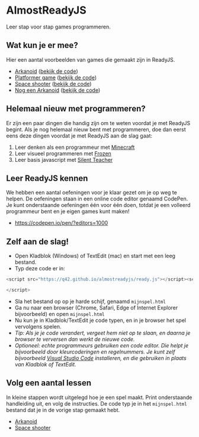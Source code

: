 # AlmostReadyJS

Leer stap voor stap games programmeren.

## Wat kun je er mee?

Hier een aantal voorbeelden van games die gemaakt zijn in ReadyJS.

- [Arkanoid](https://q42.github.io/almostreadyjs/demos/arkanoid/arkanoid.html) ([bekijk de code](https://github.com/Q42/almostreadyjs/blob/master/demos/arkanoid/arkanoid.html))
- [Platformer game](https://q42.github.io/almostreadyjs/demos/platformer/platformer.html) ([bekijk de code](https://github.com/Q42/almostreadyjs/blob/master/demos/platformer/platformer.html))
- [Space shooter](https://q42.github.io/almostreadyjs/demos/space/space.html) ([bekijk de code](https://github.com/Q42/almostreadyjs/blob/master/demos/space/space.html))
- [Nog een Arkanoid](https://q42.github.io/almostreadyjs/demos/arkanoid2/arkanoid2.html) ([bekijk de code](https://github.com/Q42/almostreadyjs/blob/master/demos/arkanoid2/arkanoid2.html))

## Helemaal nieuw met programmeren?

Er zijn een paar dingen die handig zijn om te weten voordat je met ReadyJS begint.
Als je nog helemaal nieuw bent met programmeren, doe dan eerst eens deze dingen voordat je met ReadyJS aan de slag gaat:

1. Leer denken als een programmeur met [Minecraft](https://studio.code.org/s/hero/stage/1/puzzle/1)
2. Leer visueel programmeren met [Frozen](https://studio.code.org/s/frozen/stage/1/puzzle/1)
3. Leer basis javascript met [Silent Teacher](http://silentteacher.toxicode.fr/hourofcode)

## Leer ReadyJS kennen

We hebben een aantal oefeningen voor je klaar gezet om je op weg te helpen.
De oefeningen staan in een online code editor genaamd CodePen. Je kunt onderstaande oefeningen één voor één doen, totdat je een volleerd programmeur bent en je eigen games kunt maken!

- https://codepen.io/pen/?editors=1000

## Zelf aan de slag!

- Open Kladblok (Windows) of TextEdit (mac) en start met een leeg bestand.
- Typ deze code er in:
```javascript
<script src="https://q42.github.io/almostreadyjs/ready.js"></script><script>

</script>
```
- Sla het bestand op op je harde schijf, genaamd `mijnspel.html`
- Ga nu naar een browser (Chrome, Safari, Edge of Internet Explorer bijvoorbeeld) en open `mijnspel.html`
- Nu kun je in Kladblok/TextEdit je code typen, en in je browser het spel vervolgens spelen. 
- *Tip: Als je je code verandert, vergeet hem niet op te slaan, en daarna je browser te verversen dan werkt de nieuwe code.*
- *Optioneel: echte programmeurs gebruiken een code editor. Die helpt je bijvoorbeeld door kleurcoderingen en regelnummers. Je kunt zelf bijvoorbeeld [Visual Studio Code](https://code.visualstudio.com/) installeren, en die gebruiken in plaats van Kladblok of TextEdit.*

## Volg een aantal lessen

In kleine stappen wordt uitgelegd hoe je een spel maakt. Print onderstaande handleiding uit, en volg de instructies.
De code typ je in het `mijnspel.html` bestand dat je in de vorige stap gemaakt hebt.

- [Arkanoid](https://q42.github.io/almostreadyjs/lessen/arkanoid)
- [Space shooter](https://q42.github.io/almostreadyjs/lessen/space)

